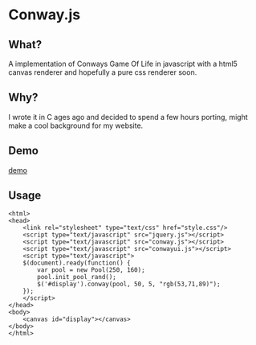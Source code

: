 Conway.js
====


What?
----
A implementation of Conways Game Of Life in javascript with a html5 canvas renderer and hopefully a pure css renderer soon.

Why?
----
I wrote it in C ages ago and decided to spend a few hours porting, might make a cool background for my website. 

Demo
----
[demo](http://mateos.cc/scripts/conway/demo.html)

Usage
----
	<html>
	<head>
		<link rel="stylesheet" type="text/css" href="style.css"/>
		<script type="text/javascript" src="jquery.js"></script>
		<script type="text/javascript" src="conway.js"></script>
		<script type="text/javascript" src="conwayui.js"></script>
		<script type="text/javascript">
		$(document).ready(function() {
			var pool = new Pool(250, 160);
			pool.init_pool_rand();
			$('#display').conway(pool, 50, 5, "rgb(53,71,89)");
		});
		</script>
	</head>
	<body>
		<canvas id="display"></canvas>
	</body>
	</html>
